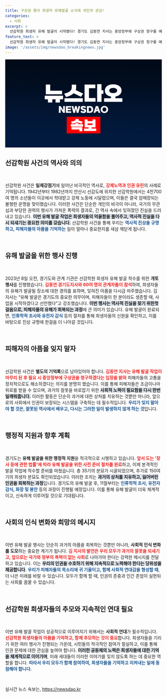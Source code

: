 ```yaml
---
title: 구상권 행사 희생자 유해발굴 소식에 국민의 관심!
categories:
  - 사회
excerpt: >
  선감학원 희생자 유해 발굴이 시작됐다! 경기도 김동연 지사는 중앙정부에 구상권 청구를 예고하며 인권 유린 사건의 진실 규명에 나섰습니다. 인류애를 위한 첫걸음에 함께해 보세요!
feature_text: >
  선감학원 희생자 유해 발굴이 시작됐다! 경기도 김동연 지사는 중앙정부에 구상권 청구를 예고하며 인권 유린 사건의 진실 규명에 나섰습니다. 인류애를 위한 첫걸음에 함께해 보세요!
image: '/assets/img/newsdao_breakingnews.jpg'
---
```


<p><img src="/assets/img/newsdao_breakingnews.jpg" alt="flaretime 속보" /></p>

<h2 data-ke-size="size26">선감학원 사건의 역사와 의의</h2>

<p data-ke-size="size16">&nbsp;</p>

<p>선감학원 사건은 <b>일제강점기</b>에 일어난 비극적인 역사로, <b><span style="color: #ee2323;">강제노역과 인권 유린</span></b>의 사례로 기억됩니다. 1942년부터 1982년까지 안산시 선감도에 위치한 선감학원에서는 4천700여 명의 소년들이 이곳에서 학대받고 강제 노동에 시달렸으며, 이들은 결국 암매장되는 불행한 운명을 맞이했습니다. 이러한 사건은 단순한 개인의 비극이 아니라, 국가의 무관심과 부당한 권력의 행사가 가져온 폭력의 결과로, 긴 역사 속에서 잊혀졌던 진실을 드러내고 있습니다. <b><span style="background-color: #21538527;">이번 유해 발굴 작업은 희생자들의 억울함을 풀어주고, 역사적 진실을 다시 되새기는 중요한 의미를 갖습니다.</span></b> 선감학원 사건을 통해 우리는 <b><span style="color: #1a5490;">역사적 진상을 규명하고, 피해자들의 아픔을 기억하는</span></b> 일이 얼마나 중요한지를 새삼 깨닫게 됩니다. </p>

<p data-ke-size="size16">&nbsp;</p>

<h2 data-ke-size="size26">유해 발굴을 위한 행사 진행</h2>

<p data-ke-size="size16">&nbsp;</p>

<p>2023년 8일 오전, 경기도와 관계 기관은 선감학원 희생자 유해 발굴 착수를 위한 <b>개토 행사</b>를 진행했습니다. <b><span style="color: #ee2323;">김동연 경기도지사와 60여 명의 관계자들이 참석</span></b>하여, 희생자들의 유해가 발굴될 장소에 대한 경의를 표하며, 잊혀진 아픔을 다시금 마주했습니다. 김 지사는 “유해 발굴은 경기도의 중요한 의무이며, 피해자들이 한 분이라도 생존할 때, 사업을 시작하겠다고 선언했다”고 강조했습니다. <b><span style="background-color: #21538527;">이번 행사는 역사적 진실을 찾기 위한첫걸음으로, 피해자들의 유해가 회복되는 과정</span></b>에 큰 의미가 있습니다. 유해 발굴이 완료되면, <b><span style="color: #1a5490;">인류학적 조사와 유전자 감식</span></b> 등의 절차를 통해 희생자들의 신원을 확인하고, 이를 바탕으로 진상 규명에 한걸음 더 나아갈 것입니다. </p>

<p data-ke-size="size16">&nbsp;</p>

<h2 data-ke-size="size26">피해자의 아픔을 잊지 말자</h2>

<p data-ke-size="size16">&nbsp;</p>

<p>선감학원 사건은 <b>별도의 기억록</b>으로 남아있어야 합니다. <b><span style="color: #ee2323;">김동연 지사는 유해 발굴 작업이 마무리 된 후 필요 시 중앙정부에 구상권을 청구하겠다는 입장을 밝혀</span></b> 피해자들의 고통을 정치적으로도 해소하겠다는 의지를 분명히 했습니다. 이를 통해 피해자들은 조금이나마 위로를 받을 수 있으며, 과거의 잘못을 바로잡기 위한 <b><span style="background-color: #21538527;">사회적 노력이 필요함을 다시 한번 일깨워줍니다.</span></b> 이러한 활동은 단순히 과거에 대한 상처를 치유하는 것뿐만 아니라, 앞으로의 사회에서 인권이 보장되는 시스템을 구축하는 데 필수적입니다. <b><span style="color: #1a5490;">우리가 잊지 말아야 할 것은, 잘못된 역사에서 배우고, 다시는 그러한 일이 발생하지 않게 하는 것</span></b>입니다. </p>

<p data-ke-size="size16">&nbsp;</p>

<h2 data-ke-size="size26">행정적 지원과 향후 계획</h2>

<p data-ke-size="size16">&nbsp;</p>

<p>경기도는 <b>유해 발굴을 위한 행정적 지원</b>을 적극적으로 시행하고 있습니다. <b><span style="color: #ee2323;">앞서 도는 '장사 등에 관한 법률'에 따라 유해 발굴을 위한 사전 준비 절차를 완료</span></b>하고, 이제 본격적인 발굴 작업에 착수할 준비를 마쳤습니다. 총 35기의 분묘가 시굴되었으며, 추가로 150여 기의 희생자 분묘도 확인되었습니다. 이러한 조치는 <b><span style="background-color: #21538527;">과거의 상처를 치유하고, 잃어버린 인권을 회복하는 과정</span></b>입니다. 경기도의 유해 발굴 후, 11월부터는 <b><span style="color: #1a5490;">인류학적 조사, 유전자 감식, 화장 및 봉안</span></b> 등의 과정이 진행될 예정입니다. 이를 통해 유해 발굴이 더욱 체계적이고, 신속하게 이루어질 것으로 기대됩니다. </p>

<p data-ke-size="size16">&nbsp;</p>

<h2 data-ke-size="size26">사회의 인식 변화와 희망의 메시지</h2>

<p data-ke-size="size16">&nbsp;</p>

<p>이번 유해 발굴 행사는 단순히 과거의 아픔을 회복하는 것뿐만 아니라, <b>사회적 인식 변화를 도모</b>하는 중요한 계기가 됩니다. <b><span style="color: #ee2323;">김 지사의 발언은 우리 모두가 과거의 잘못을 되새기고, 앞으로는 국가와 정부의 폭력이 없는 사회</span></b>로 나아가야 한다는 강력한 메시지를 전달하고 있습니다. 이는 <b><span style="background-color: #21538527;">우리의 인권을 수호하기 위해 지속적으로 노력해야 한다는 당위성을 제공합니다</span></b>. <b><span style="color: #1a5490;">우리가 피해자들의 목소리에 귀 기울이고, 함께 사회적 연대감을 형성할 때</span></b>, 더 나은 미래를 바랄 수 있습니다. 모두가 함께 할 때, 인권의 존중과 인간 존엄이 실현되는 사회를 꿈꿀 수 있습니다. </p>

<p data-ke-size="size16">&nbsp;</p>

<h2 data-ke-size="size26">선감학원 희생자들의 추모와 지속적인 연대 필요</h2>

<p data-ke-size="size16">&nbsp;</p>

<p>이번 유해 발굴 작업이 성공적으로 이루어지기 위해서는 <b>사회적 연대</b>가 필수적입니다. <b><span style="color: #ee2323;">선감학원 희생자들의 아픔을 기억하고, 함께 추모하는 것이 중요</span></b>합니다. 희생자들을 기리기 위한 여러 행사가 진행되는 가운데, 시민들의 적극적인 참여가 절실하고, 이를 통해 인권 문제에 대한 관심을 높여야 합니다. <b><span style="background-color: #21538527;">이러한 공동체의 노력은 희생자들에 대한 기억을 체계적으로 이어가며</span></b>, 미래 세대들이 이러한 이야기를 잊지 않도록 하는 데 중요한 역할을 합니다. <b><span style="color: #1a5490;">따라서 우리 모두가 함께 참여하여, 희생자들을 기억하고 지켜내는 일에 동참해야 합니다.</span></b></p>

<p data-ke-size="size16">&nbsp;</p>
실시간 뉴스 속보는, <a href="https://newsdao.kr" rel="dofollow">https://newsdao.kr</a>


